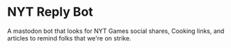 # NYT Reply Bot

A mastodon bot that looks for NYT Games social shares, Cooking links, and articles to remind folks that we're on strike.
